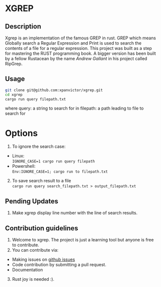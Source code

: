# XGREP

## Description
Xgrep is an implementation of the famous GREP in rust. GREP which means
Globally search a Regular Expression and Print is used to search the contents
of a file for a regular expression. 
This project was built as a step for mastering the RUST programming book. 
A bigger version has been built by a fellow Rustacean by the name *Andrew Gallant*
in his project called RipGrep. 

## Usage
```bash
git clone git@github.com:xpanvictor/xgrep.git
cd xgrep
cargo run query filepath.txt
```
where 
query: a string to search for in
filepath: a path leading to file to search for

# Options
1. To ignore the search case:
- Linux: \
`IGNORE_CASE=1 cargo run query filepath`
- Powershell: \
`Env:IGNORE_CASE=1; cargo run to filepath.txt`

2. To save search result to a file \
`cargo run query search_filepath.txt > output_filepath.txt`

## Pending Updates
1. Make xgrep display line number with the line of search results.

## Contribution guidelines
1. Welcome to xgrep. The project is just a learning tool but anyone is free to contribute.
2. You can contribute via: 
- Making issues on [github issues](https://github.com/xpanvictor/xgrep/issues)
- Code contribution by submitting a pull request.
- Documentation
3. Rust joy is needed :).